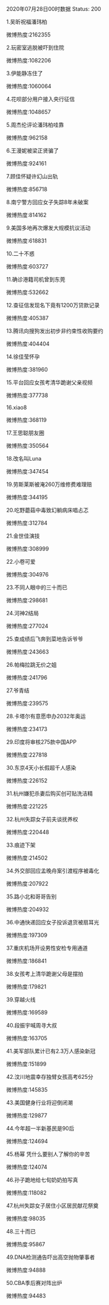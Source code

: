 2020年07月28日00时数据
Status: 200

1.吴昕祝福潘玮柏

微博热度:2162355

2.玩密室逃脱被吓到住院

微博热度:1082206

3.伊能静冻住了

微博热度:1060064

4.花呗部分用户接入央行征信

微博热度:1048657

5.周杰伦评论潘玮柏哇靠

微博热度:962158

6.王漫妮被梁正贤骗了

微博热度:924161

7.顾佳怀疑许幻山出轨

微博热度:856718

8.南宁警方回应女子失踪8年未破案

微博热度:814162

9.美国多地再次爆发大规模抗议活动

微博热度:618831

10.二十不惑

微博热度:603727

11.确诊港籍司机曾到东莞

微博热度:532662

12.查征信发现名下竟有1200万贷款记录

微博热度:405387

13.腾讯向搜狗发出初步非约束性收购要约

微博热度:404404

14.徐佳莹怀孕

微博热度:381960

15.平台回应女孩考清华跪谢父亲视频

微博热度:377738

16.xiao8

微博热度:368119

17.王思聪朋友圈

微博热度:350564

18.改名叫Luna

微博热度:347454

19.劳斯莱斯被淹260万维修费难理赔

微博热度:344195

20.吃野蘑菇中毒致幻躺病床唱忐忑

微博热度:312784

21.金世佳演技

微博热度:308999

22.小卷可爱

微博热度:304976

23.不同人眼中的三十而已

微博热度:298681

24.河神2结局

微博热度:277024

25.查成绩后飞奔到菜地告诉爷爷

微博热度:243663

26.帕梅拉跳无价之姐

微博热度:241796

27.爷青结

微博热度:239575

28.卡塔尔有意愿申办2032年奥运

微博热度:234173

29.印度将审核275款中国APP

微博热度:227818

30.东京4天小长假超千人感染

微博热度:226152

31.杭州嫌犯杀妻后购买创可贴洗洁精

微博热度:221225

32.杭州失踪女子前夫谈抚养权

微博热度:220448

33.痕迹下架

微博热度:214502

34.外交部回应孟晚舟案引渡程序被毒化

微博热度:207922

35.路小北和哥哥告别

微博热度:204932

36.中通快递回应女子投诉退货被扇耳光

微博热度:197309

37.重庆机场开设男性安检专用通道

微博热度:186841

38.女孩考上清华跪谢父母是摆拍

微博热度:179821

39.穿越火线

微博热度:169589

40.段振宇喊周寻大叔

微博热度:163705

41.美军部队累计已有2.3万人感染新冠

微博热度:151899

42.汶川地震幸存独臂女孩高考625分

微博热度:145835

43.美国健身行业将迎倒闭潮

微博热度:129877

44.今年超一半新基民是90后

微博热度:124694

45.杨幂 凭什么要别人了解你的辛苦

微博热度:124074

46.孙子跪地给七旬奶奶拍写真

微博热度:118082

47.杭州失踪女子居住小区居民献花祭奠

微博热度:98035

48.三十而已

微博热度:95867

49.DNA检测通告吓出高空抛物肇事者

微博热度:94888

50.CBA季后赛对阵出炉

微博热度:94483

